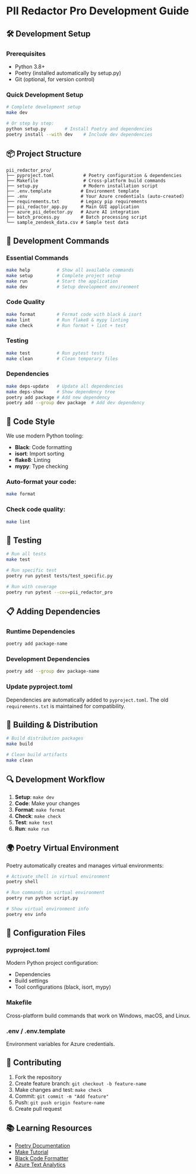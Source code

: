 # PII Redactor Pro Development Guide

## 🛠️ Development Setup

### Prerequisites

- Python 3.8+
- Poetry (installed automatically by setup.py)
- Git (optional, for version control)

### Quick Development Setup

```bash
# Complete development setup
make dev

# Or step by step:
python setup.py       # Install Poetry and dependencies
poetry install --with dev    # Include dev dependencies
```

## 📦 Project Structure

```
pii_redactor_pro/
├── pyproject.toml           # Poetry configuration & dependencies
├── Makefile                 # Cross-platform build commands
├── setup.py                 # Modern installation script
├── .env.template           # Environment template
├── .env                    # Your Azure credentials (auto-created)
├── requirements.txt        # Legacy pip requirements
├── pii_redactor_app.py     # Main GUI application
├── azure_pii_detector.py   # Azure AI integration
├── batch_process.py        # Batch processing script
└── sample_zendesk_data.csv # Sample test data
```

## 🔧 Development Commands

### Essential Commands

```bash
make help          # Show all available commands
make setup         # Complete project setup
make run           # Start the application
make dev           # Setup development environment
```

### Code Quality

```bash
make format        # Format code with black & isort
make lint          # Run flake8 & mypy linting
make check         # Run format + lint + test
```

### Testing

```bash
make test          # Run pytest tests
make clean         # Clean temporary files
```

### Dependencies

```bash
make deps-update   # Update all dependencies
make deps-show     # Show dependency tree
poetry add package # Add new dependency
poetry add --group dev package  # Add dev dependency
```

## 🎨 Code Style

We use modern Python tooling:

- **Black**: Code formatting
- **isort**: Import sorting
- **flake8**: Linting
- **mypy**: Type checking

### Auto-format your code:

```bash
make format
```

### Check code quality:

```bash
make lint
```

## 🧪 Testing

```bash
# Run all tests
make test

# Run specific test
poetry run pytest tests/test_specific.py

# Run with coverage
poetry run pytest --cov=pii_redactor_pro
```

## 📋 Adding Dependencies

### Runtime Dependencies

```bash
poetry add package-name
```

### Development Dependencies

```bash
poetry add --group dev package-name
```

### Update pyproject.toml

Dependencies are automatically added to `pyproject.toml`. The old `requirements.txt` is maintained for compatibility.

## 🚀 Building & Distribution

```bash
# Build distribution packages
make build

# Clean build artifacts
make clean
```

## 🔍 Development Workflow

1. **Setup**: `make dev`
2. **Code**: Make your changes
3. **Format**: `make format`
4. **Check**: `make check`
5. **Test**: `make test`
6. **Run**: `make run`

## 🌍 Poetry Virtual Environment

Poetry automatically creates and manages virtual environments:

```bash
# Activate shell in virtual environment
poetry shell

# Run commands in virtual environment
poetry run python script.py

# Show virtual environment info
poetry env info
```

## 📝 Configuration Files

### pyproject.toml

Modern Python project configuration:

- Dependencies
- Build settings
- Tool configurations (black, isort, mypy)

### Makefile

Cross-platform build commands that work on Windows, macOS, and Linux.

### .env / .env.template

Environment variables for Azure credentials.

## 🤝 Contributing

1. Fork the repository
2. Create feature branch: `git checkout -b feature-name`
3. Make changes and test: `make check`
4. Commit: `git commit -m "Add feature"`
5. Push: `git push origin feature-name`
6. Create pull request

## 📚 Learning Resources

- [Poetry Documentation](https://python-poetry.org/docs/)
- [Make Tutorial](https://makefiletutorial.com/)
- [Black Code Formatter](https://black.readthedocs.io/)
- [Azure Text Analytics](https://docs.microsoft.com/en-us/azure/cognitive-services/text-analytics/)
